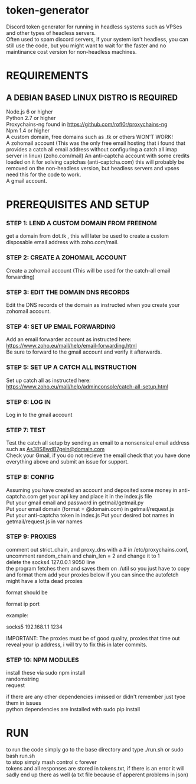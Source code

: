 # token-generator
Discord token generator for running in headless systems such as VPSes and other types of headless servers.  
Often used to spam discord servers, if your system isn't headless, you can still use the code, but you might want to wait for the faster and no maintinance cost version for non-headless machines.

# REQUIREMENTS
## A DEBIAN BASED LINUX DISTRO IS REQUIRED
Node.js 6 or higher  
Python 2.7 or higher  
Proxychains-ng found in https://github.com/rofl0r/proxychains-ng  
Npm 1.4 or higher  
A custom domain, free domains such as .tk or others WON'T WORK!  
A zohomail account (This was the only free email hosting that i found that provides a catch all email address without configuring a catch all imap server in linux) (zoho.com/mail)
An anti-captcha account with some credits loaded on it for solving captchas (anti-captcha.com) this will probably be removed on the non-headless version, but headless servers and vpses need this for the code to work.  
A gmail account.  

# PREREQUISITES AND SETUP
  
### STEP 1: LEND A CUSTOM DOMAIN FROM FREENOM 
get a domain from dot.tk , this will later be used to create a custom disposable email address with zoho.com/mail.  
  
### STEP 2: CREATE A ZOHOMAIL ACCOUNT  
Create a zohomail account (This will be used for the catch-all email forwarding)  

### STEP 3: EDIT THE DOMAIN DNS RECORDS  
Edit the DNS records of the domain as instructed when you create your zohomail account.  

### STEP 4: SET UP EMAIL FORWARDING  
Add an email forwarder account as instructed here: https://www.zoho.eu/mail/help/email-forwarding.html  
Be sure to forward to the gmail account and verify it afterwards.  

### STEP 5: SET UP A CATCH ALL INSTRUCTION  
Set up catch all as instructed here: https://www.zoho.eu/mail/help/adminconsole/catch-all-setup.html  

### STEP 6: LOG IN  
Log in to the gmail account   

### STEP 7: TEST  
Test the catch all setup by sending an email to a nonsensical email address such as As38S8wdB7gein@domain.com  
Check your Gmail, if you do not recieve the email check that you have done everything above and submit an issue for support.   

### STEP 8: CONFIG 
Assuming you have created an account and deposited some money in anti-captcha.com get your api key and place it in the index.js file  
Put your gmail email and password in getmail/getmail.py  
Put your email domain (format = @domain.com) in getmail/request.js  
Put your anti-captcha token in index.js
Put your desired bot names in getmail/request.js in var names   

### STEP 9: PROXIES  
comment out strict_chain,  and proxy_dns with a # in /etc/proxychains.conf,  
uncomment random_chain and chain_len = 2 and change it to 1  
delete the socks4 127.0.0.1 9050 line  
the program fetches them and saves them on ./util so you just have to copy and format them
add your proxies below  if you can since the autofetch might have a lotta dead proxies

format should be  

format ip port  

example:  

socks5 192.168.1.1 1234

IMPORTANT: The proxies must be of good quality, proxies that time out reveal your ip address, i will try to fix this in later commits.

### STEP 10: NPM MODULES  
install these via sudo npm install <dependency>  
randomstring  
request  

if there are any other dependencies i missed or didn't remember just tyoe them in issues  
python dependencies are installed with sudo pip install <dependency>  
  
# RUN
to run the code simply go to the base directory and type ./run.sh or sudo bash run.sh  
to stop simply mash control c forever  
tokens and all responses are stored in tokens.txt, if there is an error it will sadly end up there as well 
(a txt file because of apperent problems in json)

